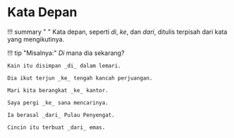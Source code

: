 # Kata Depan

!!! summary " "
    Kata depan, seperti _di_, _ke_, dan _dari_, ditulis terpisah dari kata yang mengikutinya.

!!! tip "Misalnya:"
    _Di_ mana dia sekarang?

    Kain itu disimpan _di_ dalam lemari.

    Dia ikut terjun _ke_ tengah kancah perjuangan.

    Mari kita berangkat _ke_ kantor.

    Saya pergi _ke_ sana mencarinya.

    Ia berasal _dari_ Pulau Penyengat.

    Cincin itu terbuat _dari_ emas.


